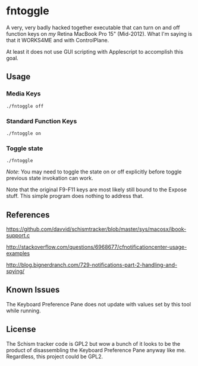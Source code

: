 # fntoggle

A very, very badly hacked together executable that can turn on and off function keys on *my* Retina MacBook Pro 15" (Mid-2012). What I'm saying is that it WORKS4ME and with ControlPlane.

At least it does not use GUI scripting with Applescript to accomplish this goal.

## Usage

### Media Keys

`./fntoggle off`

### Standard Function Keys

`./fntoggle on`

### Toggle state

`./fntoggle`

*Note*: You may need to toggle the state on or off explicitly before toggle previous state invokation can work.

Note that the original F9-F11 keys are most likely still bound to the Expose stuff. This simple program does nothing to address that.

## References

https://github.com/davvid/schismtracker/blob/master/sys/macosx/ibook-support.c

http://stackoverflow.com/questions/6968677/cfnotificationcenter-usage-examples

http://blog.bignerdranch.com/729-notifications-part-2-handling-and-spying/

## Known Issues

The Keyboard Preference Pane does not update with values set by this tool while running. 

## License
The Schism tracker code is GPL2 but wow a bunch of it looks to be the product of disassembling the Keyboard Preference Pane anyway like me. Regardless, this project could be GPL2.
